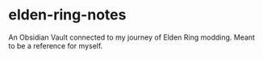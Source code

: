 # elden-ring-notes
An Obsidian Vault connected to my journey of Elden Ring modding. Meant to be a reference for myself. 
